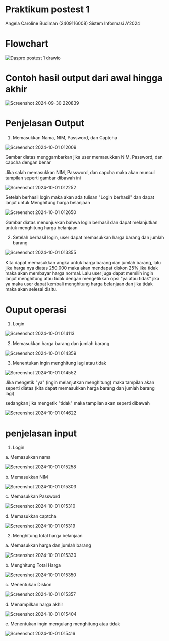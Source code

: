 # Praktikum postest 1
Angela Caroline Budiman (2409116008) Sistem Informasi A'2024

# Flowchart
![Daspro postest 1 drawio](https://github.com/user-attachments/assets/df7e4756-33a6-4281-8937-a4c4badc0bd4)

# Contoh hasil output dari awal hingga akhir
![Screenshot 2024-09-30 220839](https://github.com/user-attachments/assets/f4314311-0b5b-4692-a4dd-021d1b1f3e71)

# Penjelasan Output
1. Memasukkan Nama, NIM, Password, dan Captcha
   
![Screenshot 2024-10-01 012009](https://github.com/user-attachments/assets/937201c5-0941-4fab-80a4-cdb887ac7202)

Gambar diatas menggambarkan jika user memasukkan NIM, Password, dan capcha dengan benar

Jika salah memasukkan NIM, Password, dan capcha maka akan muncul tampilan seperti gambar dibawah ini

![Screenshot 2024-10-01 012252](https://github.com/user-attachments/assets/73dcd244-6ada-4bfb-806b-0653ed06c99b)

Setelah berhasil login maka akan ada tulisan "Login berhasil" dan dapat lanjut untuk Menghitung harga belanjaan

![Screenshot 2024-10-01 012650](https://github.com/user-attachments/assets/9388d7ff-0dae-4f3d-9c6f-abab09aa9d76)

Gambar diatas menunjukkan bahwa login berhasil dan dapat melanjutkan untuk menghitung harga belanjaan

2. Setelah berhasil login, user dapat memasukkan harga barang dan jumlah barang

![Screenshot 2024-10-01 013355](https://github.com/user-attachments/assets/f073fcf7-b7ed-448d-a01b-4ec2b20cb887)

Kita dapat memasukkan angka untuk harga barang dan jumlah barang, lalu jika harga nya diatas 250.000 maka akan mendapat diskon 25% jika tidak maka akan membayar harga normal. Lalu user juga dapat memilih ingin lanjut menghitung atau tidak dengan mengetikkan opsi "ya atau tidak" jika ya maka user dapat kembali menghitung harga belanjaan dan jika tidak maka akan selesai disitu.

# Ouput operasi

1. Login

![Screenshot 2024-10-01 014113](https://github.com/user-attachments/assets/c98ad5f1-eca5-48fb-bbaa-182625dbf06a)

2. Memasukkan harga barang dan jumlah barang
   
![Screenshot 2024-10-01 014359](https://github.com/user-attachments/assets/f30d5008-d271-4ba4-abc9-e7a3771772a8)

3. Menentukan ingin menghitung lagi atau tidak
   
![Screenshot 2024-10-01 014552](https://github.com/user-attachments/assets/9fda3ee2-ea42-4706-883c-5b89bfd83d14)

Jika mengetik "ya" (ingin melanjutkan menghitung) maka tampilan akan seperti diatas (kita dapat memasukkan harga barang dan jumlah barang lagi)

sedangkan jika mengetik "tidak" maka tampilan akan seperti dibawah

![Screenshot 2024-10-01 014622](https://github.com/user-attachments/assets/90cbe6f1-030a-4ee6-a30f-55c4339aefb5)


# penjelasan input

1. Login
   
a. Memasukkan nama

![Screenshot 2024-10-01 015258](https://github.com/user-attachments/assets/a64ac038-714c-4554-99d1-1ec521f1ad35)

b. Memasukkan NIM

![Screenshot 2024-10-01 015303](https://github.com/user-attachments/assets/f81c1a0b-8203-488a-8bcf-f6c48dc32817)

c. Memasukkan Password

![Screenshot 2024-10-01 015310](https://github.com/user-attachments/assets/a0031fb8-6ed6-43a1-98a6-1fbb724e6b8b)

d. Memasukkan captcha

![Screenshot 2024-10-01 015319](https://github.com/user-attachments/assets/fd7496ce-b43c-4263-9ee1-b4bfa8eda350)

2. Menghitung total harga belanjaan

a. Memasukkan harga dan jumlah barang

![Screenshot 2024-10-01 015330](https://github.com/user-attachments/assets/701e7725-65a6-4cf3-b331-7fcfefca465f)

b. Menghitung Total Harga

![Screenshot 2024-10-01 015350](https://github.com/user-attachments/assets/ce52aa7f-90ea-4140-9c74-27ee949f7dde)

c. Menentukan Diskon

![Screenshot 2024-10-01 015357](https://github.com/user-attachments/assets/d71c587b-6ce9-4ac2-8a1f-9e4a981d8061)

d. Menampilkan harga akhir

![Screenshot 2024-10-01 015404](https://github.com/user-attachments/assets/1e658278-1f62-46e7-9235-44e278dac299)

e. Menentukan ingin mengulang menghitung atau tidak

![Screenshot 2024-10-01 015416](https://github.com/user-attachments/assets/19cb6db3-30cf-40bc-8001-f1924d0411f9)
